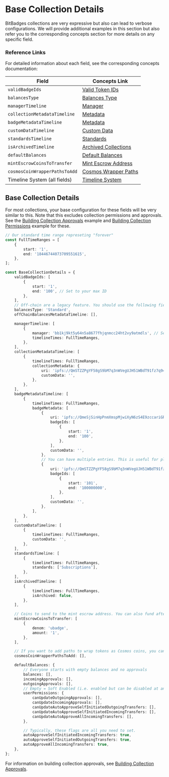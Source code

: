 # Base Collection Details

BitBadges collections are very expressive but also can lead to verbose configurations. We will provide additional examples in this section but also refer you to the corresponding concepts section for more details on any specific field.

### Reference Links

For detailed information about each field, see the corresponding concepts documentation:

| Field                         | Concepts Link                                               |
| ----------------------------- | ----------------------------------------------------------- |
| `validBadgeIds`               | [Valid Token IDs](../concepts/valid-badge-ids.md)           |
| `balancesType`                | [Balances Type](../concepts/balances-type.md)               |
| `managerTimeline`             | [Manager](../concepts/manager.md)                           |
| `collectionMetadataTimeline`  | [Metadata](../concepts/metadata.md)                         |
| `badgeMetadataTimeline`       | [Metadata](../concepts/metadata.md)                         |
| `customDataTimeline`          | [Custom Data](../concepts/custom-data.md)                   |
| `standardsTimeline`           | [Standards](../concepts/standards.md)                       |
| `isArchivedTimeline`          | [Archived Collections](../concepts/archived-collections.md) |
| `defaultBalances`             | [Default Balances](../concepts/default-balances.md)         |
| `mintEscrowCoinsToTransfer`   | [Mint Escrow Address](../concepts/mint-escrow-address.md)   |
| `cosmosCoinWrapperPathsToAdd` | [Cosmos Wrapper Paths](../concepts/cosmos-wrapper-paths.md) |
| Timeline System (all fields)  | [Timeline System](../concepts/timeline-system.md)           |

## Base Collection Details

For most collections, your base configuration for these fields will be very similar to this. Note that this excludes collection permissions and approvals. See the [Building Collection Approvals](./building-collection-approvals.md) example and [Building Collection Permissions](./building-collection-permissions.md) example for these.

```typescript
// Our standard time range represeting "forever"
const FullTimeRanges = [
    {
        start: '1',
        end: '18446744073709551615',
    },
];

const BaseCollectionDetails = {
    validBadgeIds: [
        {
            start: '1',
            end: '100', // Set to your max ID
        },
    ],
    // Off-chain are a legacy feature. You should use the following fields for standard on-chain collections.
    balancesType: 'Standard',
    offChainBalancesMetadataTimeline: [],

    managerTimeline: [
        {
            manager: 'bb1kj9kt5y64n5a8677fhjqnmcc24ht2vy9atmdls', // Set to your address
            timelineTimes: FullTimeRanges,
        },
    ],
    collectionMetadataTimeline: [
        {
            timelineTimes: FullTimeRanges,
            collectionMetadata: {
                uri: 'ipfs://QmSTZZPgYF58gS9bM7q3nWVegUJH51WBdT91fz7q94qDwS', // Points to a valid .json metadata file
                customData: '',
            },
        },
    ],
    badgeMetadataTimeline: [
        {
            timelineTimes: FullTimeRanges,
            badgeMetadata: [
                {
                    uri: 'ipfs://QmeSjSinHpPnmXmspMjwiXyN6zS4E9zccariGR3jxcaWtq/{id}', // Points to a valid .json metadata file (replacing {id} with the token ID)
                    badgeIds: [
                        {
                            start: '1',
                            end: '100',
                        },
                    ],
                    customData: '',
                },
                // You can have multiple entries. This is useful for placeholder metadata.
                {
                    uri: 'ipfs://QmSTZZPgYF58gS9bM7q3nWVegUJH51WBdT91fz7q94qDwS', // Placeholder metadata
                    badgeIds: [
                        {
                            start: '101',
                            end: '100000000',
                        },
                    ],
                    customData: '',
                },
            ],
        },
    ],
    customDataTimeline: [
        {
            timelineTimes: FullTimeRanges,
            customData: '',
        },
    ],
    standardsTimeline: [
        {
            timelineTimes: FullTimeRanges,
            standards: ['Subscriptions'],
        },
    ],
    isArchivedTimeline: [
        {
            timelineTimes: FullTimeRanges,
            isArchived: false,
        },
    ],

    // Coins to send to the mint escrow address. You can also fund after the fact. This is just useful for genesis since the address is dependent on the collectionId which you don't know until after the collection is created.
    mintEscrowCoinsToTransfer: [
        {
            denom: 'ubadge',
            amount: '1',
        },
    ],

    // If you want to add paths to wrap tokens as Cosmos coins, you can do so here.
    cosmosCoinWrapperPathsToAdd: [],

    defaultBalances: {
        // Everyone starts with empty balances and no approvals
        balances: [],
        incomingApprovals: [],
        outgoingApprovals: [],
        // Empty = Soft Enabled (i.e. enabled but can be disabled at any time by each user)
        userPermissions: {
            canUpdateOutgoingApprovals: [],
            canUpdateIncomingApprovals: [],
            canUpdateAutoApproveSelfInitiatedOutgoingTransfers: [],
            canUpdateAutoApproveSelfInitiatedIncomingTransfers: [],
            canUpdateAutoApproveAllIncomingTransfers: [],
        },

        // Typically, these flags are all you need to set.
        autoApproveSelfInitiatedIncomingTransfers: true,
        autoApproveSelfInitiatedOutgoingTransfers: true,
        autoApproveAllIncomingTransfers: true,
    },
};
```

For information on building collection approvals, see [Building Collection Approvals](./building-collection-approvals.md).
